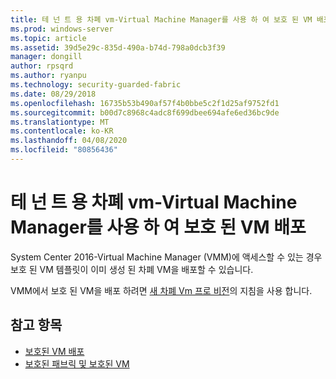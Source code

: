 ```yaml
---
title: 테 넌 트 용 차폐 vm-Virtual Machine Manager를 사용 하 여 보호 된 VM 배포
ms.prod: windows-server
ms.topic: article
ms.assetid: 39d5e29c-835d-490a-b74d-798a0dcb3f39
manager: dongill
author: rpsqrd
ms.author: ryanpu
ms.technology: security-guarded-fabric
ms.date: 08/29/2018
ms.openlocfilehash: 16735b53b490af57f4b0bbe5c2f1d25af9752fd1
ms.sourcegitcommit: b00d7c8968c4adc8f699dbee694afe6ed36bc9de
ms.translationtype: MT
ms.contentlocale: ko-KR
ms.lasthandoff: 04/08/2020
ms.locfileid: "80856436"
---
```

# <a name="shielded-vms-for-tenants---deploying-a-shielded-vm-by-using-virtual-machine-manager"></a>테 넌 트 용 차폐 vm-Virtual Machine Manager를 사용 하 여 보호 된 VM 배포

System Center 2016-Virtual Machine Manager (VMM)에 액세스할 수 있는 경우 보호 된 VM 템플릿이 이미 생성 된 차폐 VM을 배포할 수 있습니다. 

VMM에서 보호 된 VM을 배포 하려면 [새 차폐 Vm 프로 비전](https://technet.microsoft.com/system-center-docs/vmm/scenario/guarded-vms#provision-a-new-shielded-vm)의 지침을 사용 합니다.

## <a name="see-also"></a>참고 항목

- [보호된 VM 배포](guarded-fabric-configuration-scenarios-for-shielded-vms-overview.md)
- [보호된 패브릭 및 보호된 VM](guarded-fabric-and-shielded-vms-top-node.md)
